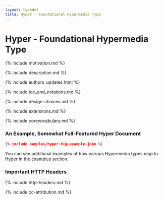 ```yaml
---
layout: typedef
title: Hyper - Foundational Hypermedia Type
---
```


# Hyper - Foundational Hypermedia Type

{% include motivation.md %}

{% include description.md %}

{% include authors_updates.html %}

{% include toc_and_notations.md %}

{% include design-choices.md %}

{% include extensions.md %}

{% include corevocabulary.md %}

### An Example, Somewhat Full-Featured Hyper Document

```json
{% include samples/hyper-big-example.json %}
```

You can see additional examples of how various Hypermedia types map to Hyper
in the [examples](/examples) section.

### Important HTTP Headers

{% include http-headers.md %}

{% include cc-attribution.md %}
